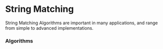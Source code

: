# String Matching

String Matching Algorithms are important in many applications, and range from simple to advanced implementations.

### Algorithms

